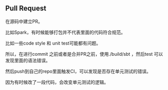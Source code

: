 ## Pull Request

在源码中建立PR。

比如Spark，有时候能够打包并不代表里面的代码符合规范。

比如一些code style 和 unit test可能都有问题。

所以，在进行commit 之前或者是合并PR之前，使用./build/sbt ，然后test 可以发现里面的语法错误。

然后push到自己的repo里面触发CI，可以发现是否存在单元测试的错误。

因为有时候改了一段代码，会改变单元测试的逻辑。